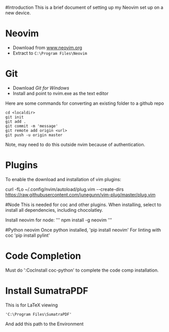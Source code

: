 #Introduction
This is a brief document of setting up my Neovim set up on a new device.

# Neovim
* Download from www.neovim.org
* Extract to `C:\Program Files\Neovim`

# Git
* Download *Git for Windows*
* Install and point to nvim.exe as the text editor

Here are some commands for converting an existing folder to a github repo

    cd <localdir>
    git init
    git add .
    git commit -m 'message'
    git remote add origin <url>
    git push -u origin master

Note, may need to do this outside nvim because of authentication.

# Plugins
To enable the download and installation of vim plugins:

curl -fLo ~/.config/nvim/autoload/plug.vim --create-dirs https://raw.githubusercontent.com/junegunn/vim-plug/master/plug.vim

#Node
This is needed for coc and other plugins.
When installing, select to install all dependencies, including chocolatley.

Install neovim for node:
'''
npm install -g neovim
'''

#Python neovim
Once python installed, 'pip install neovim'
For linting with coc 'pip install pylint'

# Code Completion
Must do ':CocInstall coc-python' to complete the code comp installation.

# Install SumatraPDF
This is for LaTeX viewing

    'C:\Program Files\SumatraPDF'

And add this path to the Environment 
